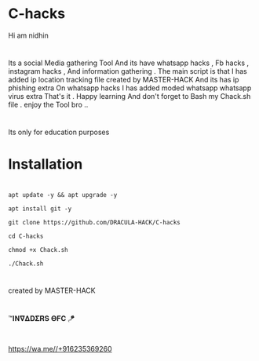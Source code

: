 # C-hacks
Hi am nidhin
#
Its a social Media gathering Tool And its have whatsapp hacks ,
Fb hacks , instagram hacks , And information gathering
. The main script is that I has added ip location tracking file
created by MASTER-HACK And its has ip phishing extra
On whatsapp hacks I has added moded whatsapp whatsapp virus extra
That's it . Happy learning And don't forget to
Bash my Chack.sh file . enjoy the Tool bro ..
#
Its only for education purposes
#
# Installation
#
` apt update -y && apt upgrade -y `

` apt install git -y `

` git clone https://github.com/DRACULA-HACK/C-hacks `

` cd C-hacks `

` chmod +x Chack.sh `

` ./Chack.sh `
#
created by
MASTER-HACK
#
™𝚰𝚴𝛁𝚫𝐃𝚺𝐑𝐒 𝚯𝐅𝐂 🪁
#
https://wa.me//+916235369260 
